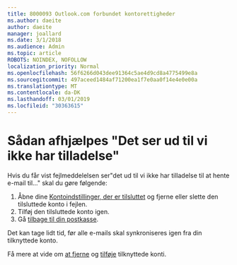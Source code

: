 ```yaml
---
title: 8000093 Outlook.com forbundet kontorettigheder
ms.author: daeite
author: daeite
manager: joallard
ms.date: 3/1/2018
ms.audience: Admin
ms.topic: article
ROBOTS: NOINDEX, NOFOLLOW
localization_priority: Normal
ms.openlocfilehash: 56f6266d043dee91364c5ae4d9cd8a4775499e8a
ms.sourcegitcommit: 497aceed1484af71200ea1f7e0aa0f14e4e0e00a
ms.translationtype: MT
ms.contentlocale: da-DK
ms.lasthandoff: 03/01/2019
ms.locfileid: "30363615"
---
```

# <a name="how-to-fix-it-looks-like-we-dont-have-permission"></a>Sådan afhjælpes "Det ser ud til vi ikke har tilladelse"

Hvis du får vist fejlmeddelelsen ser"det ud til vi ikke har tilladelse til at hente e-mail til..." skal du gøre følgende:

1. Åbne dine [Kontoindstillinger, der er tilsluttet](https://outlook.live.com/mail/options/mail/accounts) og fjerne eller slette den tilsluttede konto i fejlen. 
2. Tilføj den tilsluttede konto igen.
3. Gå [tilbage til din postkasse](https://outlook.live.com/mail/inbox).

Det kan tage lidt tid, før alle e-mails skal synkroniseres igen fra din tilknyttede konto.

Få mere at vide om [at fjerne](https://support.office.com/article/0b9a6b95-ff1b-46c1-bf60-d6b3b82c5ac8) og [tilføje](https://support.office.com/article/c5224df4-5885-4e79-91ba-523aa743f0ba) tilknyttede konti.